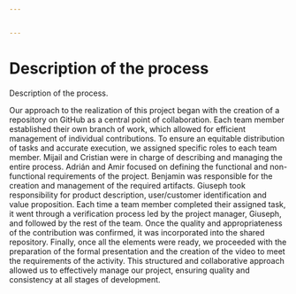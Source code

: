 ```yaml
---


---
```


<h1 id="descripción-del-proceso">Description of the process</h1>
<p>Description of the process.<p>
Our approach to the realization of this project began with the creation of a repository on GitHub as a central point of collaboration. Each team member established their own branch of work, which allowed for efficient management of individual contributions. To ensure an equitable distribution of tasks and accurate execution, we assigned specific roles to each team member. Mijail and Cristian were in charge of describing and managing the entire process. Adrián and Amir focused on defining the functional and non-functional requirements of the project. Benjamin was responsible for the creation and management of the required artifacts. Giuseph took responsibility for product description, user/customer identification and value proposition. Each time a team member completed their assigned task, it went through a verification process led by the project manager, Giuseph, and followed by the rest of the team. Once the quality and appropriateness of the contribution was confirmed, it was incorporated into the shared repository. Finally, once all the elements were ready, we proceeded with the preparation of the formal presentation and the creation of the video to meet the requirements of the activity. This structured and collaborative approach allowed us to effectively manage our project, ensuring quality and consistency at all stages of development.</p>

